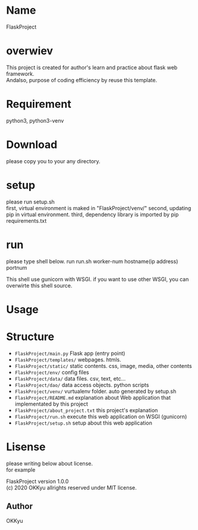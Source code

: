 # Name
  FlaskProject

# overwiev
  This project is created for author's learn and practice about flask web framework.  
  Andalso, purpose of coding efficiency by reuse this template.  

# Requirement
  python3, python3-venv

# Download
  please copy you to your any directory. 

# setup
 please run setup.sh  
 first,  virtual environment is maked in "FlaskProject/venv/"
 second, updating pip in virtual environment.
 third,  dependency library is imported by pip requirements.txt

# run
 please type shell below.
   run run.sh  worker-num  hostname(ip address) portnum
 
 This shell use gunicorn with WSGI.
 if you want to use other WSGI, you can overwirte this shell source.
 
# Usage

# Structure

- `FlaskProject/main.py` Flask app (entry point)  
- `FlaskProject/templates/` webpages. htmls.  
- `FlaskProject/static/`    static contents. css, image, media, other contents  
- `FlaskProject/env/`        config files  
- `FlaskProject/data/`       data files. csv, text, etc...  
- `FlaskProject/dao/`       data access objects. python scripts  
- `FlaskProject/venv/`      vurtualenv folder. auto generated by setup.sh  
- `FlaskProject/README.md`  explanation about Web application that implementated by this project  
- `FlaskProject/about_project.txt`  this project's explanation  
- `FlaskProject/run.sh`             execute this web application on WSGI (gunicorn)  
- `FlaskProject/setup.sh`           setup about this web application   

# Lisense
   please writing below about license.  
   for example  
   
   FlaskProject version 1.0.0  
   (c) 2020 OKKyu allrights reserved under MIT license.  
   
## Author
OKKyu
